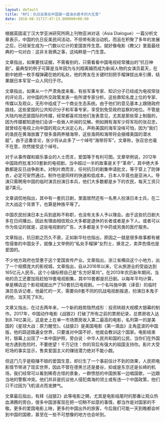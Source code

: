 ```yaml
---
layout: default
title: "RFI：仇日反美在中国是一盘油水甚丰的大生意"
date: 2018-08-31T17:47:13.000000+08:00
---
```


根据英国诺丁汉大学亚洲研究所网上刊物亚洲对话（Asia Dialogue）一篇分析文章表示，中国的仇日反美民间活动，不但带有政治动机，而且在积聚了多年的发展之后，已经渐生成为一门数以亿计的爱国宣传生意。就好像电影《教父》里面最经典的一句对白：这非关我俩之事，这纯粹是一门生意。

文章指出，如果要找证据，不需看别的，只需看看中国电视经常播出的“抗日神剧”。最典型的例子可算是当年因为与刘翔离婚而成为新闻人物的女演员葛天，在剧中她把一枚手榴弹藏在她的私处，他的男友在关键时刻把手榴弹拔出来引爆，结果跟日本军官一众人同归于尽。

文章指出，如果从一个严肃角度来看，有些军事专家、知识分子已经成为电视常驻的评论员，对中国的外交政策发表一些所谓专家分析。这些靠知名度上位的专家、传媒以及观众，无形中组成了一个商业生态系统。由于他们的意见基本上跟随政府路线，这些爱国的公共知识分子和军事专家，享受到免受政府监察的地位。不管是大陆内地还是国际的传媒，经常都喜欢找他们发表意见，尤其是那些穿上制服的，因为传媒都知道他们会讲一些耸人听闻的见解。例如拥有海军少将军衔的张召忠，就曾经在电视上向中国的观众大派定心丸，声称美国的海军没啥可怕，因为“我们的渔民在黄海放置了很多渔网养殖海带，这些渔网和海带将会捆缠美国的潜水艇”。由于这番言论，张少将从此多了一个绰号“海带将军”。文章称，张召忠也毫不在意，欣然接受这个绰号。

对于从事传媒和娱乐事业的人士而言，爱国等于有利可图。文章举例说，2012年中国政府批准303套新的电视剧，当中超过一半的故事是关于“革命”，其中绝大多数都是反日战争剧本。对制片商而言，任何抗日的剧集申请批文，等于穿上了防弹衣，必定可安然通过。制作也是同样的快速和低成本，日本人毕竟也是亚洲人。导演只需聘用中国的临时演员扮演日本兵，他们大多数都是乡下的农民，每天工资只是7美元。

文章调侃地指出，其中有一套抗日剧，里面居然还有一名黑人扮演日本士兵，在二次大战这个背景下，也算是种族平等了。

中国农民扮演日本士兵到底称不称职，也没有太多人予以理会。由于这些抗日剧大多在日间播出，因此有理由相信观众大多都是退休的长者或者是乡下人。或者可以作为佐证的就是，这些电视剧的广告，大多都是关于中药或另类的医疗服务。

文章指出，抗日剧之历久不衰，正如新华社也指出，原因之一就是很多故事都有被性侵害的中国女子，就像上文举例的“私处手榴弹”女烈士，换言之，卖弄色情也是爱国的。

不少地方政府也受惠于这个爱国宣传产业。文章指出，浙江省横店这个小地方，出了一个规模庞大的影视城，文章指出，自从2016年以来，它从旅游业的受益达到165亿元人民币，这个小镇标榜自己是“东方好莱坞”。在2013年农历新年期间，当地的员工还要加班赶拍19套电视剧集，其中10套都是抗日剧。以每年平均计算，单是横店这个影视城就出产了50套抗日电视剧。一个名叫施中鹏（译音）的临时演员告诉记者，他最忙的一天，需要向8套不同的抗战电视剧报道，扮演日本鬼子的他，当天死了8次。

文章又指出，在过去两年来，一个新的趋势隐然成形：投资转趋大规模大银幕的制作。2017年，中国动作电影《战狼2》打破了所有之前的票房纪录，总票房收入达到8.74亿美元，这是史上在单一市场票房收入第二最高的电影，名列第一的是美国的《星球大战：原力醒觉》。《战狼2》是美国电影《第一滴血》主角蓝波的中国版，他的踪迹踏遍全世界，只要谁对中国不好，他就会教训这个国家。电影结束时，银幕上出现了一本中国护照，旁白说：中华人民共和国的公民，当你们在外国地方遇到危险时，不要绝望！千万记住：你的背后有强大的祖国支持你。影片大受旺场的事实显示，售卖爱国主义的赚钱潜力绝对不能小觑。

但这门几乎是稳赚不赔的爱国生意，却衍生了一个事前估计不到的效果，人民把电影情节带进了现实世界，因此不管在德黑兰还是曼谷，抑或是东京还是长崎的机场，我们经常可以看到稀奇古怪的景象，一群愤怒的中国旅客一边唱国歌，一边跟当地的警察冲突。他们并非是抗议他人侵犯南海的领土或有违一个中国政策，他们只不过因为飞机误点而发脾气。

文章最后指出，有拜《战狼2》此等电影之赐，尤其是电影结尾时的那番让观众热血沸腾的旁白，很多中国游客现在把一切稍不如意的事情，都当作是对国家的不敬。更多的爱国电影上映，更多的中国出外的旅客，今后我们可能一天到晚都会听到中国的国歌，甚至在一些不可想像的地方也会听到。

